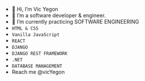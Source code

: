 - 👋 Hi, I’m Vic Yegon
- 👀 I’m a software developer & engineer.
- 🌱 I’m currently practicing SOFTWARE ENGINEERING 
- `HTML & CSS`
- `Vanilla JavaScript`
- `REACT`
- `DJANGO`
- `DJANGO REST FRAMEWORK`
- `.NET`
- `DATABASE MANAGEMENT`
- Reach me @vicYegon 

<!---
vicYegon/vicYegon is a ✨ special ✨ repository because its `README.md` (this file) appears on your GitHub profile.
You can click the Preview link to take a look at your changes.
--->
